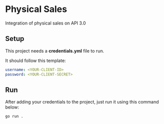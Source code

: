 # Physical Sales 

Integration of physical sales on API 3.0

## Setup

This project needs a **credentials.yml** file to run.

It should follow this template:

```yaml
username: <YOUR-CLIENT-ID>
password: <YOUR-CLIENT-SECRET>
```

## Run

After adding your credentials to the project, just run it using this command below:

```
go run .
```
